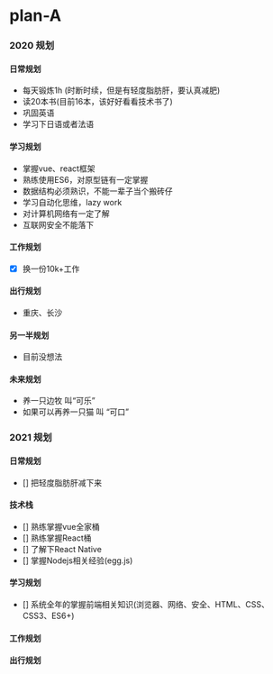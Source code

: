 # plan-A
### 2020 规划
#### 日常规划
* 每天锻炼1h (时断时续，但是有轻度脂肪肝，要认真减肥)
* 读20本书(目前16本，该好好看看技术书了)
* 巩固英语
* 学习下日语或者法语
#### 学习规划
* 掌握vue、react框架
* 熟练使用ES6，对原型链有一定掌握
* 数据结构必须熟识，不能一辈子当个搬砖仔
* 学习自动化思维，lazy work
* 对计算机网络有一定了解
* 互联网安全不能落下
#### 工作规划
- [x] 换一份10k+工作  
#### 出行规划
* 重庆、长沙
#### 另一半规划
* 目前没想法  
#### 未来规划
* 养一只边牧 叫“可乐”
* 如果可以再养一只猫 叫 “可口”


### 2021 规划
#### 日常规划
- [] 把轻度脂肪肝减下来
#### 技术栈
- [] 熟练掌握vue全家桶
- [] 熟练掌握React桶
- [] 了解下React Native
- [] 掌握Nodejs相关经验(egg.js)
#### 学习规划
- [] 系统全年的掌握前端相关知识(浏览器、网络、安全、HTML、CSS、CSS3、ES6+)

#### 工作规划

#### 出行规划
